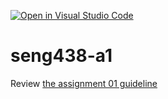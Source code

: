 [![Open in Visual Studio Code](https://classroom.github.com/assets/open-in-vscode-2e0aaae1b6195c2367325f4f02e2d04e9abb55f0b24a779b69b11b9e10269abc.svg)](https://classroom.github.com/online_ide?assignment_repo_id=17834679&assignment_repo_type=AssignmentRepo)
# seng438-a1

Review [the assignment 01 guideline](seng438-a1.md) 
